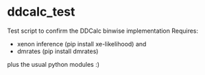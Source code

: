 # ddcalc_test
Test script to confirm the DDCalc binwise implementation
Requires: 
- xenon inference (pip install xe-likelihood)
and 
- dmrates (pip install dmrates)

plus the usual python modules :) 








